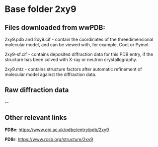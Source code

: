 # Base folder 2xy9

## Files downloaded from wwPDB:

2xy9.pdb and 2xy9.cif - contain the coordinates of the threedimensional molecular model, and can be viewed with, for example, Coot or Pymol.

2xy9-sf.cif - contains deposited diffraction data for this PDB entry, if the structure has been solved with X-ray or neutron crystallography.

2xy9.mtz - contains structure factors after automatic refinement of molecular model against the diffraction data.

## Raw diffraction data

--<br> 

## Other relevant links 
**PDBe**:  https://www.ebi.ac.uk/pdbe/entry/pdb/2xy9
 
**PDBr**: https://www.rcsb.org/structure/2xy9 
